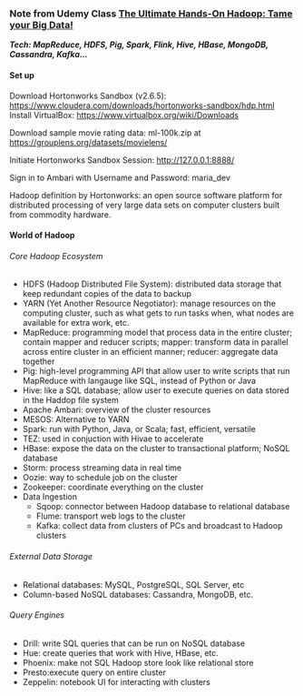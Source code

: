 ### Note from Udemy Class [The Ultimate Hands-On Hadoop: Tame your Big Data!](https://www.udemy.com/course/the-ultimate-hands-on-hadoop-tame-your-big-data/)

***Tech: MapReduce, HDFS, Pig, Spark, Flink, Hive, HBase, MongoDB, Cassandra, Kafka...***

#### Set up
Download Hortonworks Sandbox (v2.6.5): https://www.cloudera.com/downloads/hortonworks-sandbox/hdp.html
Install VirtualBox: https://www.virtualbox.org/wiki/Downloads

Download sample movie rating data: ml-100k.zip at https://grouplens.org/datasets/movielens/

Initiate Hortonworks Sandbox Session: http://127.0.0.1:8888/

Sign in to Ambari with Username and Password: maria_dev

Hadoop definition by Hortonworks: an open source software platform for distributed processing of very large data sets on computer clusters built from commodity hardware.

#### World of Hadoop
###### Core Hadoop Ecosystem
* HDFS (Hadoop Distributed File System): distributed data storage that keep redundant copies of the data to backup
* YARN (Yet Another Resource Negotiator): manage resources on the computing cluster, such as what gets to run tasks when, what nodes are available for extra work, etc.
* MapReduce: programming model that process data in the entire cluster; contain mapper and reducer scripts; mapper: transform data in parallel across entire cluster in an efficient manner; reducer: aggregate data together
* Pig: high-level programming API that allow user to write scripts that run MapReduce with langauge like SQL, instead of Python or Java
* Hive: like a SQL database; allow user to execute queries on data stored in the Haddop file system
* Apache Ambari: overview of the cluster resources
* MESOS: Alternative to YARN
* Spark: run with Python, Java, or Scala; fast, efficient, versatile
* TEZ: used in conjuction with Hivae to accelerate
* HBase: expose the data on the cluster to transactional platform; NoSQL database
* Storm: process streaming data in real time
* Oozie: way to schedule job on the cluster
* Zookeeper: coordinate everything on the cluster
* Data Ingestion
    * Sqoop: connector between Hadoop database to relational database
    * Flume: transport web logs to the cluster
    * Kafka: collect data from clusters of PCs and broadcast to Hadoop clusters
  
###### External Data Storage
* Relational databases: MySQL, PostgreSQL, SQL Server, etc
* Column-based NoSQL databases: Cassandra, MongoDB, etc.

###### Query Engines
* Drill: write SQL queries that can be run on NoSQL database
* Hue: create queries that work with Hive, HBase, etc.
* Phoenix: make not SQL Hadoop store look like relational store
* Presto:execute query on entire cluster
* Zeppelin: notebook UI for interacting with clusters






